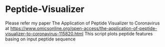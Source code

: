 # Peptide-Visualizer
Please refer my paper The Application of Peptide Visualizer to Coronavirus at https://www.omicsonline.org/open-access/the-application-of-peptide-visualizer-to-coronavirus-115820.html
This script plots peptide features basing on input peptide sequence
